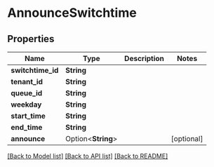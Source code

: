 # AnnounceSwitchtime

## Properties

Name | Type | Description | Notes
------------ | ------------- | ------------- | -------------
**switchtime_id** | **String** |  | 
**tenant_id** | **String** |  | 
**queue_id** | **String** |  | 
**weekday** | **String** |  | 
**start_time** | **String** |  | 
**end_time** | **String** |  | 
**announce** | Option<**String**> |  | [optional]

[[Back to Model list]](../README.md#documentation-for-models) [[Back to API list]](../README.md#documentation-for-api-endpoints) [[Back to README]](../README.md)


